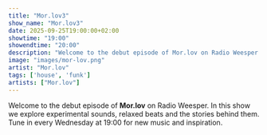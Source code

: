 ```yaml
---
title: "Mor.lov3"
show_name: "Mor.lov3"
date: 2025-09-25T19:00:00+02:00
showtime: "19:00"
showendtime: "20:00"
description: "Welcome to the debut episode of Mor.lov on Radio Weesper. In this show we explore experimental sounds, relaxed beats and the stories behind them. Tune in every Wednesday at 19:00 for new music and inspiration."
image: "images/mor-lov.png"
artist: "Mor.lov"
tags: ['house', 'funk']
artists: ["Mor.lov"]
---
```

Welcome to the debut episode of **Mor.lov** on Radio Weesper. In this show we explore experimental sounds, relaxed beats and the stories behind them. Tune in every Wednesday at 19:00 for new music and inspiration.

